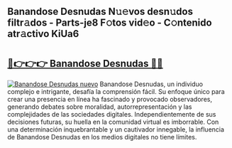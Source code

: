 ## Banandose Desnudas N𝚞𝚎vos desn𝚞dos filtr𝚊dos - Parts-je8 F𝚘tos vid𝚎o - C𝚘ntenido atr𝚊ctivo KiUa6

# <h2><a href="http://mb40w4s.tromn.icu/?c=Banandose+Desnudas">🔗👉👉👉 Banandose Desnudas 🔗🔗</a></h2>

[![Banandose Desnudas nuevo](https://i.imgur.com/pEAQMta.gif)](http://mb40w4s.tromn.icu/?c=Banandose+Desnudas)
Banandose Desnudas, un individuo complejo e intrigante, desafía la comprensión fácil. Su enfoque único para crear una presencia en línea ha fascinado y provocado observadores, generando debates sobre moralidad, autorrepresentación y las complejidades de las sociedades digitales. Independientemente de sus decisiones futuras, su huella en la comunidad virtual es imborrable. Con una determinación inquebrantable y un cautivador innegable, la influencia de Banandose Desnudas en los medios digitales no tiene límites.
